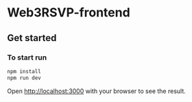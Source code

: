 # Web3RSVP-frontend

## Get started

### To start run
```bash
npm install
npm run dev
```

Open [http://localhost:3000](http://localhost:3000) with your browser to see the result.
